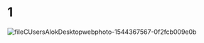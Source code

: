 # 1
![fileCUsersAlokDesktopwebphoto-1544367567-0f2fcb009e0b](https://user-images.githubusercontent.com/98091018/151647269-3ed53cd5-b14f-4447-ac54-a75148358907.jpg)
